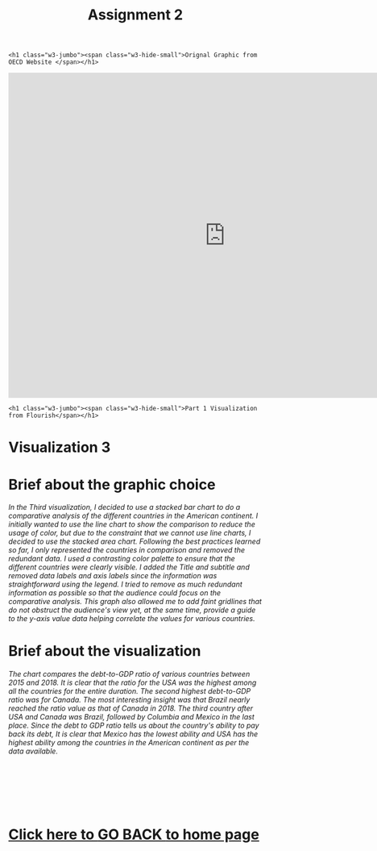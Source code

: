 
<meta charset="UTF-8">
<meta name="viewport" content="width=device-width, initial-scale=1">
<link rel="stylesheet" href="https://www.w3schools.com/w3css/4/w3.css">
<link rel="stylesheet" href="https://fonts.googleapis.com/css?family=Montserrat">
<link rel="stylesheet" href="https://cdnjs.cloudflare.com/ajax/libs/font-awesome/4.7.0/css/font-awesome.min.css">

<body class="w3-black">



<!-- Page Content -->
<div class="w3-padding-large" id="main">
  <!-- Header/Home -->
  <header class="w3-container w3-padding-32 w3-center w3-black" id="home">
    <h1 class="w3-jumbo"><span class="w3-hide-small">Assignment 2</span></h1>
 
  </header>
   
  
    <h1 class="w3-jumbo"><span class="w3-hide-small">Orignal Graphic from OECD Website </span></h1>
<iframe src="https://data.oecd.org/chart/6O8V" width="860" height="645" style="border: 0" mozallowfullscreen="true" webkitallowfullscreen="true" allowfullscreen="true"><a href="https://data.oecd.org/chart/6O8V" target="_blank">OECD Chart: General government debt, Total, % of GDP, Annual, 2021</a></iframe>

  
  
  
  
    <h1 class="w3-jumbo"><span class="w3-hide-small">Part 1 Visualization from Flourish</span></h1>
<div class="flourish-embed flourish-chart" data-src="visualisation/11134258"><script src="https://public.flourish.studio/resources/embed.js"></script></div>
  
  
  <h1 class="w3-jumbo">Visualization 3</h1>
<div class="flourish-embed flourish-chart" data-src="visualisation/11134349"><script src="https://public.flourish.studio/resources/embed.js"></script></div>

  <H1> Brief about the graphic choice </h1>
 <h6> In the Third visualization, I decided to use a stacked bar chart to do a comparative analysis of the different countries in the American continent. I initially wanted to use the line chart to show the comparison to reduce the usage of color, but due to the constraint that we cannot use line charts, I decided to use the stacked area chart. Following the best practices learned so far, I only represented the countries in comparison and removed the redundant data. I used a contrasting color palette to ensure that the different countries were clearly visible. I added the Title and subtitle and removed data labels and axis labels since the information was straightforward using the legend. I tried to remove as much redundant information as possible so that the audience could focus on the comparative analysis. This graph also allowed me to add faint gridlines that do not obstruct the audience's view yet, at the same time, provide a guide to the y-axis value data helping correlate the values for various countries.
 </h6>
  
  
   <H1> Brief about the visualization </h1>
  
 <h6>The chart compares the debt-to-GDP ratio of various countries between 2015 and 2018. It is clear that the ratio for the USA was the highest among all the countries for the entire duration. The second highest debt-to-GDP ratio was for Canada. The most interesting insight was that Brazil nearly reached the ratio value as that of Canada in 2018. The third country after USA and Canada was Brazil, followed by Columbia and Mexico in the last place. Since the debt to GDP ratio tells us about the country's ability to pay back its debt, It is clear that Mexico has the lowest ability and USA has the highest ability among the countries in the American continent as per the data available.</h6>
   
   <br>
   <br>
   <br>
   <br>
 
<H1>   <a href ="https://sanjaydr.github.io/MyPortfolio/" > Click here to <b> GO BACK </b> to home page </a> </H1>
<!-- END PAGE CONTENT -->


  
  
